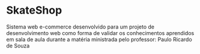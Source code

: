 # SkateShop
Sistema web e-commerce desenvolvido para um projeto de desenvolvimento web como forma de validar os conhecimentos aprendidos em sala de aula durante a matéria ministrada pelo professor: Paulo Ricardo de Souza
